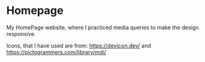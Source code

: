 # Homepage

My HomePage website, where I practiced media queries to make the design responsive.

Icons, that I have used are from: https://devicon.dev/ and https://pictogrammers.com/library/mdi/
